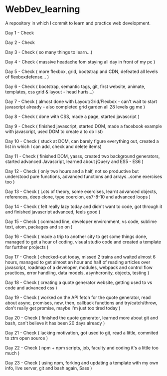 # WebDev_learning
A repository in which I commit to learn and practice web development.

Day 1 - Check

Day 2 - Check

Day 3 - Check ( so many things to learn...)

Day 4 - Check ( massive headache fom staying all day in front of my pc )

Day 5 - Check ( more flexbox, grid, bootstrap and CDN, defeated all levels of flexboxdefense... ) 

Day 6 - Check ( bootstrap, semantic tags, git, first website, animate, templates, css grid & layout - head hurts...)

Day 7 - Check ( almost done with Layout/Grid/Flexbox - can't wait to start javascript already - also completed grid garden all 28 levels gg me )

Day 8 - Check ( done with CSS, made a page, started javascript )

Day 9 - Check ( finished javascript, started DOM, made a facebook example with javascript, used DOM to create a to do list)

Day 10 - Check ( stuck at DOM, can barely figure everything out, created a list in which I can add, check and delete items)

Day 11 - Check ( finished DOM, yasss, created two background generators, started advanced Javascript, learned about jQuery and ES5 - ES6 )

Day 12 - Check ( only two hours and a half, not so productive but understood pure functions, advanced functions and arrays...some exercises too )

Day 13 - Check ( Lots of theory, some exercises, learnt advanced objects, references, deep clone, type coercion, es7-8-10 and advanced loops )

Day 14 - Check ( felt really lazy today and didn't want to code, got through it and finished javascript advanced, feels good )

Day 15 - Check ( command line, developer environment, vs code, sublime text, atom, packages and so on )

Day 16 - Check ( made a trip to another city to get some things done, managed to get a hour of coding, visual studio code and created a template for furtther projects )

Day 17 - Check ( checked-out today, missed 2 trains and waited almost 6 hours, managed to get almost an hour and half of reading articles over javascript, roadmap of a developer, modules, webpack and control flow practices, error handling, data models, asynhcronity, objects, testing )

Day 18 - Check ( creating a quote generator website, getting used to vs code and advanced css )

Day 19 - Check ( worked on the API fetch for the quote generator, read about async, promises, new, then, callback functions and try/catch/throw, don't really get promise, maybe I'm just too tired today )

Day 20 - Check ( finished the quote generator, learned more about git and bash, can't believe it has been 20 days already )

Day 21 - Check ( lacking motivation, got used to git, read a little, commited to ztm open source )

Day 22 - Check ( npm + npm scripts, job, faculty and coding it's a little too much )

Day 23 - Check ( using npm, forking and updating a template with my own info, live server, git and bash again, Sass )
